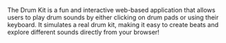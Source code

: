 The Drum Kit is a fun and interactive web-based application that allows users to play drum sounds by either clicking on drum pads or using their keyboard. It simulates a real drum kit, making it easy to create beats and explore different sounds directly from your browser!
